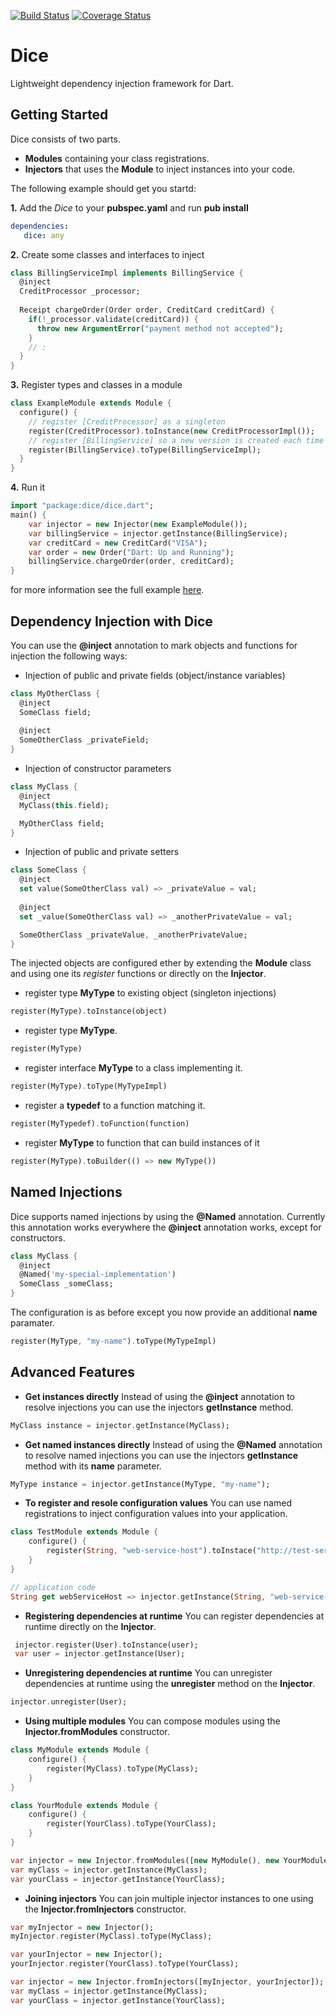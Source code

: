 [![Build Status](https://travis-ci.org/ltackmann/dice.svg)](https://travis-ci.org/ltackmann/dice)
[![Coverage Status](https://coveralls.io/repos/ltackmann/dice/badge.svg)](https://coveralls.io/r/ltackmann/dice)

# Dice
Lightweight dependency injection framework for Dart.

## Getting Started
Dice consists of two parts. 
 * **Modules** containing your class registrations.
 * **Injectors** that uses the **Module** to inject instances into your code. 
 
The following example should get you startd:

**1.** Add the *Dice* to your **pubspec.yaml** and run **pub install**
```yaml
dependencies:
   dice: any
```

**2.** Create some classes and interfaces to inject
```dart
class BillingServiceImpl implements BillingService {
  @inject
  CreditProcessor _processor;
  
  Receipt chargeOrder(Order order, CreditCard creditCard) {
    if(!_processor.validate(creditCard)) {
      throw new ArgumentError("payment method not accepted");
    }
    // :
  }
}
```

**3.** Register types and classes in a module
```dart
class ExampleModule extends Module {
  configure() {
    // register [CreditProcessor] as a singleton
    register(CreditProcessor).toInstance(new CreditProcessorImpl());
    // register [BillingService] so a new version is created each time its requested
    register(BillingService).toType(BillingServiceImpl);
  }
}
```

**4.** Run it
```dart
import "package:dice/dice.dart";
main() {
	var injector = new Injector(new ExampleModule());
	var billingService = injector.getInstance(BillingService);
	var creditCard = new CreditCard("VISA");
	var order = new Order("Dart: Up and Running");
	billingService.chargeOrder(order, creditCard);
}
```

for more information see the full example [here](example/example_app.dart).

## Dependency Injection with Dice 
You can use the **@inject** annotation to mark objects and functions for injection the following ways:

 * Injection of public and private fields (object/instance variables)
```dart
class MyOtherClass {
  @inject
  SomeClass field;
  
  @inject
  SomeOtherClass _privateField;
}
```
  
 * Injection of constructor parameters 
```dart 
class MyClass {
  @inject
  MyClass(this.field);

  MyOtherClass field;
}
```
 
 * Injection of public and private setters 
```dart
class SomeClass {
  @inject
  set value(SomeOtherClass val) => _privateValue = val;
  	
  @inject
  set _value(SomeOtherClass val) => _anotherPrivateValue = val;

  SomeOtherClass _privateValue, _anotherPrivateValue;
}
```

The injected objects are configured ether by extending the **Module** class and using one its *register* functions or directly on the **Injector**.

 * register type **MyType** to existing object (singleton injections)
```dart
register(MyType).toInstance(object)
```

 * register type **MyType**.
```dart
register(MyType)
```

 * register interface **MyType** to a class implementing it.
```dart
register(MyType).toType(MyTypeImpl)
```

 * register a **typedef** to a function matching it.
```dart
register(MyTypedef).toFunction(function)
```

 * register **MyType** to function that can build instances of it
```dart
register(MyType).toBuilder(() => new MyType())
``` 


## Named Injections
Dice supports named injections by using the **@Named** annotation. Currently this annotation 
works everywhere the **@inject** annotation works, except for constructors. 

```dart
class MyClass {
  @inject
  @Named('my-special-implementation')
  SomeClass _someClass;
}
```

The configuration is as before except you now provide an additional **name** paramater.

```dart
register(MyType, "my-name").toType(MyTypeImpl)
```


## Advanced Features
 * **Get instances directly** Instead of using the **@inject** annotation to resolve injections you can use the injectors **getInstance** method.
```dart
MyClass instance = injector.getInstance(MyClass);
```

 * **Get named instances directly** Instead of using the **@Named** annotation to resolve named injections you can use the injectors **getInstance** method with its **name** parameter. 
```dart
MyType instance = injector.getInstance(MyType, "my-name");
```

 * **To register and resole configuration values** You can use named registrations to inject configuration values into your application.
```dart
class TestModule extends Module {
  	configure() {
		register(String, "web-service-host").toInstace("http://test-service.name");
	}
}

// application code
String get webServiceHost => injector.getInstance(String, "web-service-host");
``` 

 * **Registering dependencies at runtime** You can register dependencies at runtime directly on the **Injector**.
```dart
 injector.register(User).toInstance(user);
 var user = injector.getInstance(User);
``` 

 * **Unregistering dependencies at runtime** You can unregister dependencies at runtime using the **unregister** method on the **Injector**.
```dart
injector.unregister(User);
``` 

 * **Using multiple modules** You can compose modules using the **Injector.fromModules** constructor.
```dart
class MyModule extends Module {
  	configure() {
		register(MyClass).toType(MyClass);
	}
}

class YourModule extends Module {
  	configure() {
		register(YourClass).toType(YourClass);
	}
}

var injector = new Injector.fromModules([new MyModule(), new YourModule()]);
var myClass = injector.getInstance(MyClass);
var yourClass = injector.getInstance(YourClass);
```
 
 * **Joining injectors** You can join multiple injector instances to one using the **Injector.fromInjectors** constructor.
```dart
var myInjector = new Injector();
myInjector.register(MyClass).toType(MyClass);

var yourInjector = new Injector();
yourInjector.register(YourClass).toType(YourClass);

var injector = new Injector.fromInjectors([myInjector, yourInjector]);
var myClass = injector.getInstance(MyClass);
var yourClass = injector.getInstance(YourClass);
```
 
